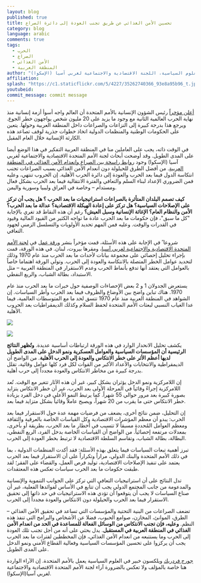 ```yaml
---
layout: blog
published: true
title: تحسين الأمن الغذائي عن طريق تجنب العودة إلى دائرة الصراع
category: blog
language: arabic
comments: true
tags: 
  - الحرب
  - الصراع
  - الأمن الغذائي
  - المنطقة العربية
author: "جورج فردريك ويلكسون، خبير في العلوم السياسية، اللجنة الاقتصادية والاجتماعية لغربي آسيا (الإسكوا)"
affiliation: 
splash: "https://c1.staticflickr.com/5/4227/35262740366_93e8a95b96_t.jpg"
youtubeid: 
commit_message: commit message
---
```

[أعلن مؤخراً](http://reliefweb.int/report/yemen/usgerc-stephen-o-brien-statement-security-council-missions-yemen-south-sudan-somalia) رئيس الشؤون الإنسانية بالأمم المتحدة أن العالم واجه أسوأ أزمة إنسانية منذ نهاية الحرب العالمية الثانية مع وجود ما يزيد على 20 مليون شخص يواجهون خطر الجوع. ويرجع هذا بدرجة كبيرة إلى النزاعات والصراعات داخل المنطقة العربية وحولها. يتعين على الحكومات الوطنية والمنظمات الدولية اتخاذ خطوات جذرية لوقف تصاعد هذه الكارثة الإنسانية خلال العام المقبل.  <!-- more -->



في الوقت ذاته، يجب على العاملين منا في المنطقة العربية التفكير في هذا الوضع أيضا على المدى الطويل. وقد أوضحت أبحاث لجنة الأمم المتحدة الاقتصادية والاجتماعية لغربي آسيا (الإسكوا) وجود [روابط راسخة بين الصراع وانعدام الأمن الغذائي في المنطقة العربية](https://www.unescwa.org/publications/food-security-and-conflict-escwa-region). من أفضل الطرق للحيلولة دون انعدام الأمن الغذائي بسبب الصراعات تجنب انتكاسة الدول فيما بعد الحرب والعودة إلى دائرة الحرب الأهلية. إن الحروب تنتهي، وعليه فمن الضروري الإعداد لبناء السلم والتعافي والفترة الانتقالية فيما بعد الحرب بشكل فعال ومستدام – وخاصة في العراق وليبيا وسورية واليمن. 





**كيف تصمم البلدان المتأثرة بالصراعات استراتيجيات ما بعد الحرب ؟ هل يجب أن تركز على الإصلاحات السياسية؟ هل تركز على إعادة الهيكلة الاقتصادية؟ عدالة ما بعد الحرب؟ الأمن والنظام العام؟ الإغاثة الإنسانية وسبل العيش؟** رغم أن هذه النقاط قد تغري بالإجابة "كل ما سبق"، فإن حكومات ما بعد الحرب عادة ما تواجه الكثير من القيود المالية وقيود في القدرات والوقت. وعليه فمن المهم تحديد الأولويات والتسلسل الزمني لجهود التعافي. 






شروعا ً في الإجابة على هذه الأسئلة، قمت مؤخراً بنشر [ورقة عمل](https://www.unescwa.org/sites/www.unescwa.org/files/page_attachments/post_war_risks_in_the_arab_region_0.pdf) في [لجنة الأمم المتحدة الاقتصادية والاجتماعية لغربي آسيا](https://www.unescwa.org/)، ومقرها بيروت، لبنان. في هذه الورقة، قمت بإجراء تحليل إحصائي على مجموعة بيانات لأحداث ما بعد الحرب منذ عام 1970 وذلك لتحديد عوامل الخطر المتصلة بالانتكاسة والعودة إلى الحرب. وتولي الورقة اهتماما خاصاً بالعوامل التي يعتقد أنها تدفع بأنماط الحرب وعدم الاستقرار في المنطقة العربية – مثل  الاستبداد، بطالة الشباب، والريع النفطي. 







يستعرض الجدولان 1 و 2 بعض الإحصاءات الوصفية حول خبرات ما بعد الحرب منذ عام 1970. هناك تباين واضح بين الأوضاع والظروف فيما بعد الحرب وأطر السياسات. إن الشواهد في المنطقة العربية منذ عام 1970 تتسق لحد ما مع المتوسطات العالمية، فيما عدا الغياب النسبي لبعثات الأمم المتحدة لحفظ السلام وكذلك الديمقراطيات بعد الحروب الأهلية.  






![](https://c1.staticflickr.com/5/4291/36268863326_389ed0d89b_z.jpg)





![](https://c1.staticflickr.com/5/4324/35503132373_0ea29ec232.jpg)





يكشف تحليل الانحدار الوارد في هذه الورقة ارتباطات أساسية عديدة. **وتُظهر النتائج الرئيسية أن المؤسسات السياسية والعوامل العسكرية ونمو الدخل على المدى الطويل لديها أعظم الأثر على خطر الانتكاس والعودة إلى الحرب الأهلية**. 
من الواضح أن الديمقراطية والانتخابات والأعداد الأكبر من القوات لكل فرد كلها عوامل وقائية، تقلل بدرجة كبيرة من مخاطر الانتكاس والعودة مجدداً إلى حرب أهلية.






إن اللامركزية ونمو الدخل يؤثران بشكل كبير، غير أن هذه الآثار تتغير مع الوقت. تُعد اللامركزية إجراءً وقائياً في المرحلة الأولى بعد الحرب، غير أن خطر الانتكاس يتزايد بصورة كبيرة بعد مرور حوالي 55 شهراً.  كما يرتبط النمو الأعلى في دخل الفرد بزيادة خطر الانتكاس حتى ما يقرب من 20 شهراً، ويصبح عاملاً وقائياً بشكل متزايد فيما بعد. 






إن التحليل، ضمن نتائج أخرى، يضعف من فرضيات مهمة عدة حول الاستقرار فيما بعد الحرب: يبدو أن معظم المؤشرات الاقتصادية وكل القياسات الخاصة بالعرقية والثقافة ومعظم العوامل المُحددة مسبقاً لا تتسبب في أخطار ما بعد الحرب، بطريقة أو بأخرى، بمعدلات مرتفعة إحصائياً. من الواضح أن القياسات الخاصة بدخل الفرد، الريع النفطي، البطالة، بطالة الشباب، وتقاسم السلطة الاقتصادية لا ترتبط بخطر العودة إلى الحرب. 





تبرز أهمية تبعات السياسات فيما يتعلق بهذه الأسئلة: فقد أكدت المنظمات الدولية ، بما في ذلك الأمم المتحدة والبنك الدولي، مراراً وتكراراً على أن الاستقرار فيما بعد الحرب يعتمد على تنفيذ الإصلاحات الاقتصادية، توليد فرص العمل، والقضاء على الفقر؛ لقد طبقت حكومات ما بعد الحرب سياسات تعكس هذه المعتقدات.





 
تدل النتائج على أن استراتيجيات التعافي التي تركز على الجوانب التنموية والإنسانية والمدعومة من جانب المجتمع الدولي يجب أن تتابع في الأساس لفوائدها الفعلية، غير أن صناع السياسات لا يجب أن يتوقعوا أن تؤدي هذه الاستراتيجيات في حد ذاتها إلى تحقيق الاستقرار فيما بعد الحرب والحيلولة دون الانتكاس والعودة مجدداً إلى الحرب.





تضعف الصراعات من البنية التحتية والمؤسسات التي تساعد في تحقيق الأمن الغذائي – الطرق، الموانئ، المخازن، صوامع الحبوب، فضلا عن الأشخاص والبرامج التي تنفذ هذه النظم. **وعليه، فإن تجنب الانتكاس من الوسائل الفعالة للمساعدة في الحد من انعدام الأمن الغذائي في المنطقة العربية في المستقبل**. يدل بحثي على أنه من أجل تجنب تلك العودة إلى الحرب وما يستتبعه من انعدام الأمن الغذائي، فإن المخططين لفترات ما بعد الحرب يجب أن يركزوا على تحسين المؤسسات السياسية وفعالية القطاع الأمني ونمو الدخل على المدى الطويل.  







[جورج فردريك](https://georgewillcoxon.com/) ويلكسون خبير في العلوم السياسية يعمل بالأمم المتحدة. إن الآراء الواردة هنا خاصة بالمؤلف ولا تعكس بالضرورة آراء لجنة الأمم المتحدة الاقتصادية والاجتماعية لغربي آسيا(الإسكوا).